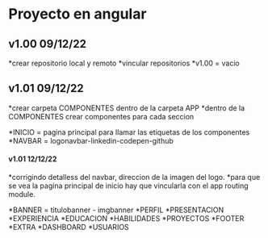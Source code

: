 # Proyecto en angular

## v1.00 09/12/22
*crear repositorio local y remoto
*vincular repositorios
*v1.00 = vacio

## v1.01 09/12/22
*crear carpeta COMPONENTES dentro de la carpeta APP
*dentro de la COMPONENTES crear componentes para cada seccion

*INICIO = pagina principal para llamar las etiquetas de los componentes
*NAVBAR = logonavbar-linkedin-codepen-github

#### v1.01 12/12/22
*corrigindo detalless del navbar, direccion de la imagen del logo.
*para que se vea la pagina principal de inicio hay que vincularla con el app routing module.

*BANNER = titulobanner - imgbanner
*PERFIL
*PRESENTACION
*EXPERIENCIA
*EDUCACION
*HABILIDADES
*PROYECTOS
*FOOTER
*EXTRA
*DASHBOARD
*USUARIOS

